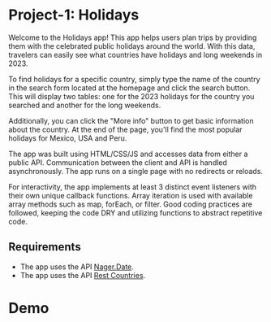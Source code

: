 # Project-1: Holidays
Welcome to the Holidays app! This app helps users plan trips by providing them with the celebrated public holidays around the world.  With this data, travelers can easily see what countries have holidays and long weekends in 2023.

To find holidays for a specific country, simply type the name of the country in the search form located at the homepage and click the search button. This will display two tables: one for the 2023 holidays for the country you searched and another for the long weekends.

Additionally, you can click the "More info" button to get basic information about the country. At the end of the page, you'll find the most popular holidays for Mexico, USA and Peru.

The app was built using HTML/CSS/JS and accesses data from either a public API. Communication between the client and API is handled asynchronously. The app runs on a single page with no redirects or reloads.

For interactivity, the app implements at least 3 distinct event listeners with their own unique callback functions. Array iteration is used with available array methods such as map, forEach, or filter. Good coding practices are followed, keeping the code DRY and utilizing functions to abstract repetitive code.

## Requirements
* The app uses the API [Nager.Date](https://date.nager.at/). 
* The app uses the API [Rest Countries](https://restcountries.com/). 


# Demo

